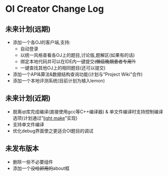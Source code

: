 # OI Creator Change Log

## 未来计划(远期)
* 添加一个各OJ的客户端,支持:
	* 自动登录
	* 以统一风格查看各OJ上的题目,讨论版,题解区(如果有的话)
	* 绑定本地代码并可以在IDE内一键提交~~(懒癌晚期患者专用?)~~
	* 一键查找其他OJ上的相同题目(还可以提交)
* 添加一个API&算法&数据结构查询功能(计划与“Project Wiki”合作)
* 添加一个本地评测系统(目前计划为植入lemon)

## 未来计划(近期)
* 脱离qt库完成编译(直接使用gcc等C++编译器) & 单文件编译时支持控制编译选项(计划通过"[light make](https://github.com/WAAutoMaton/light-make)"实现)
* 支持单文件编译
* 优化debug界面使之更适合OI题目的调试

## 未发布版本
* 删除一些不必要组件
* 添加一个~~没啥卵用的~~about框
